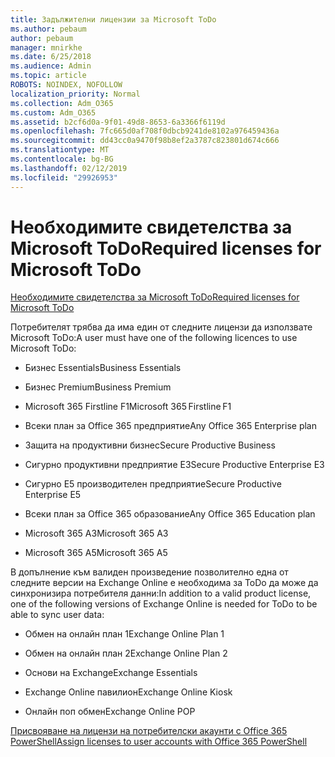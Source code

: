 ```yaml
---
title: Задължителни лицензии за Microsoft ToDo
ms.author: pebaum
author: pebaum
manager: mnirkhe
ms.date: 6/25/2018
ms.audience: Admin
ms.topic: article
ROBOTS: NOINDEX, NOFOLLOW
localization_priority: Normal
ms.collection: Adm_O365
ms.custom: Adm_O365
ms.assetid: b2cf6d0a-9f01-49d8-8653-6a3366f6119d
ms.openlocfilehash: 7fc665d0af708f0dbcb9241de8102a976459436a
ms.sourcegitcommit: dd43cc0a9470f98b8ef2a3787c823801d674c666
ms.translationtype: MT
ms.contentlocale: bg-BG
ms.lasthandoff: 02/12/2019
ms.locfileid: "29926953"
---
```

# <a name="required-licenses-for-microsoft-todo"></a><span data-ttu-id="3e002-102">Необходимите свидетелства за Microsoft ToDo</span><span class="sxs-lookup"><span data-stu-id="3e002-102">Required licenses for Microsoft ToDo</span></span>

[<span data-ttu-id="3e002-103">Необходимите свидетелства за Microsoft ToDo</span><span class="sxs-lookup"><span data-stu-id="3e002-103">Required licenses for Microsoft ToDo</span></span>](https://support.office.com/article/381e9d1b-c500-49b5-973e-890fd86528d7.aspx)
  
<span data-ttu-id="3e002-104">Потребителят трябва да има един от следните лицензи да използвате Microsoft ToDo:</span><span class="sxs-lookup"><span data-stu-id="3e002-104">A user must have one of the following licences to use Microsoft ToDo:</span></span>
  
- <span data-ttu-id="3e002-105">Бизнес Essentials</span><span class="sxs-lookup"><span data-stu-id="3e002-105">Business Essentials</span></span>
    
- <span data-ttu-id="3e002-106">Бизнес Premium</span><span class="sxs-lookup"><span data-stu-id="3e002-106">Business Premium</span></span>
    
- <span data-ttu-id="3e002-107">Microsoft 365 Firstline F1</span><span class="sxs-lookup"><span data-stu-id="3e002-107">Microsoft 365 Firstline F1</span></span>
    
- <span data-ttu-id="3e002-108">Всеки план за Office 365 предприятие</span><span class="sxs-lookup"><span data-stu-id="3e002-108">Any Office 365 Enterprise plan</span></span>
    
- <span data-ttu-id="3e002-109">Защита на продуктивни бизнес</span><span class="sxs-lookup"><span data-stu-id="3e002-109">Secure Productive Business</span></span>
    
- <span data-ttu-id="3e002-110">Сигурно продуктивни предприятие E3</span><span class="sxs-lookup"><span data-stu-id="3e002-110">Secure Productive Enterprise E3</span></span>
    
- <span data-ttu-id="3e002-111">Сигурно Е5 производителен предприятие</span><span class="sxs-lookup"><span data-stu-id="3e002-111">Secure Productive Enterprise E5</span></span>
    
- <span data-ttu-id="3e002-112">Всеки план за Office 365 образование</span><span class="sxs-lookup"><span data-stu-id="3e002-112">Any Office 365 Education plan</span></span>
    
- <span data-ttu-id="3e002-113">Microsoft 365 А3</span><span class="sxs-lookup"><span data-stu-id="3e002-113">Microsoft 365 A3</span></span>
    
- <span data-ttu-id="3e002-114">Microsoft 365 А5</span><span class="sxs-lookup"><span data-stu-id="3e002-114">Microsoft 365 A5</span></span>
    
<span data-ttu-id="3e002-115">В допълнение към валиден произведение позволително една от следните версии на Exchange Online е необходима за ToDo да може да синхронизира потребителя данни:</span><span class="sxs-lookup"><span data-stu-id="3e002-115">In addition to a valid product license, one of the following versions of Exchange Online is needed for ToDo to be able to sync user data:</span></span> 
  
- <span data-ttu-id="3e002-116">Обмен на онлайн план 1</span><span class="sxs-lookup"><span data-stu-id="3e002-116">Exchange Online Plan 1</span></span>
    
- <span data-ttu-id="3e002-117">Обмен на онлайн план 2</span><span class="sxs-lookup"><span data-stu-id="3e002-117">Exchange Online Plan 2</span></span>
    
- <span data-ttu-id="3e002-118">Основи на Exchange</span><span class="sxs-lookup"><span data-stu-id="3e002-118">Exchange Essentials</span></span>
    
- <span data-ttu-id="3e002-119">Exchange Online павилион</span><span class="sxs-lookup"><span data-stu-id="3e002-119">Exchange Online Kiosk</span></span>
    
- <span data-ttu-id="3e002-120">Онлайн поп обмен</span><span class="sxs-lookup"><span data-stu-id="3e002-120">Exchange Online POP</span></span>
    
[<span data-ttu-id="3e002-121">Присвояване на лицензи на потребителски акаунти с Office 365 PowerShell</span><span class="sxs-lookup"><span data-stu-id="3e002-121">Assign licenses to user accounts with Office 365 PowerShell</span></span>](https://docs.microsoft.com/office365/enterprise/powershell/assign-licenses-to-user-accounts-with-office-365-powershell )
  

